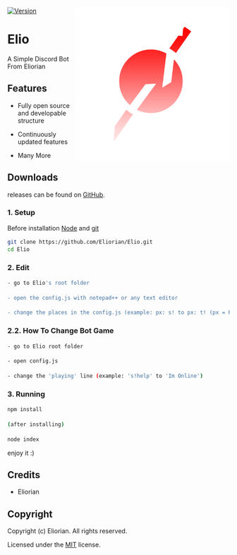 [![Version](https://img.shields.io/badge/Version-1.1.0-red)](https://github.com/Eliorian/Elio/releases/tag/1.1.0)
<img align="right" alt="Eliorian" width="350" src="./data/logo/logo.png">

# Elio

A Simple Discord Bot From Eliorian

## Features
- Fully open source and developable structure

- Continuously updated features

- Many More

## Downloads
releases can be found on [GitHub](https://github.com/Eliorian/Elio/releases).

### 1. Setup
Before installation [Node](https://nodejs.org/en/download) and [git](https://git-scm.com/downloads)

```sh
git clone https://github.com/Eliorian/Elio.git
cd Elio
```

### 2. Edit

```sh
- go to Elio's root folder

- open the config.js with notepad++ or any text editor

- change the places in the config.js (example: px: s! to px: t! (px = Prefix))
```

### 2.2. How To Change Bot Game

```sh
- go to Elio root folder

- open config.js

- change the 'playing' line (example: 's!help' to 'Im Online')
```

### 3. Running

```sh
npm install

(after installing)

node index
```

enjoy it :)

## Credits

 * Eliorian

## Copyright

Copyright (c) Eliorian. All rights reserved.

Licensed under the [MIT](LICENSE.txt) license.
